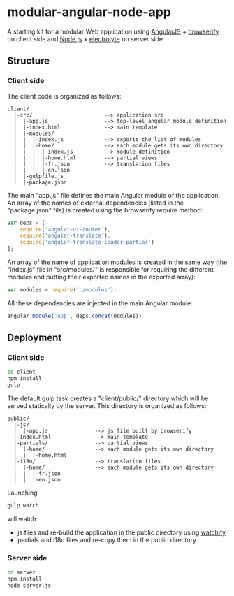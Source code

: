 # modular-angular-node-app
A starting kit for a modular Web application using [AngularJS](https://angularjs.org/) + [browserify](http://browserify.org/) on client side and [Node.js](https://nodejs.org/) + [electrolyte](https://github.com/jaredhanson/electrolyte) on server side

Structure
---------

### Client side

The client code is organized as follows:

```
client/
  |-src/                       --> application src
  |  |-app.js                  --> top-level angular module definition
  |  |-index.html              --> main template
  |  |-modules/
  |  |  |-index.js             --> exports the list of modules
  |  |  |-home/                --> each module gets its own directory
  |  |  |  |-index.js          --> module definition
  |  |  |  |-home.html         --> partial views
  |  |  |  |-fr.json           --> translation files
  |  |  |  |-en.json
  |  |-gulpfile.js
  |  |-package.json
```

The main "app.js" file defines the main Angular module of the application.
An array of the names of external dependencies (listed in the "package.json" file) is created using the browserify require method:
```js
var deps = [
	require('angular-ui-router'),
	require('angular-translate'),
	require('angular-translate-loader-partial')
];
```
An array of the name of application modules is created in the same way (the "index.js" file in "src/modules/" is responsible for requiring the different modules and putting their exported names in the exported array):
```js
var modules = require('./modules');
```
All these dependencies are injected in the main Angular module:
```js
angular.module('App', deps.concat(modules))
```

Deployment
----------

### Client side

```sh
cd client
npm install
gulp
```

The default gulp task creates a "client/public/" directory which will be served statically by the server.
This directory is organized as follows:
```
public/
  |-js/
  |  |-app.js               --> js file built by browserify
  |-index.html              --> main template
  |-partials/               --> partial views
  |  |-home/                --> each module gets its own directory
  |  |  |-home.html
  |-i18n/                   --> translation files
  |  |-home/                --> each module gets its own directory
  |  |  |-fr.json
  |  |  |-en.json
```

Launching
```sh
gulp watch
```
will watch:
- js files and re-build the application in the public directory using [watchify](https://github.com/substack/watchify)
- partials and i18n files and re-copy them in the public directory

### Server side

```sh
cd server
npm install
node server.js
```
